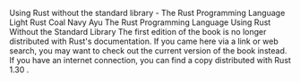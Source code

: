 Using Rust without the standard library - The Rust Programming Language
Light
Rust
Coal
Navy
Ayu
The Rust Programming Language
Using Rust Without the Standard Library
The first edition of the book is no longer distributed with Rust's documentation.
If you came here via a link or web search, you may want to check out
the current
version of the book
instead.
If you have an internet connection, you can
find a copy distributed with
Rust
1.30
.